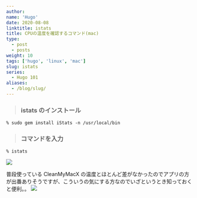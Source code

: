 ```yaml
---
author:
name: 'Hugo'
date: 2020-08-08
linktitle: istats
title: CPUの温度を確認するコマンド(mac)
type:
  - post
  - posts
weight: 10
tags: ['hugo', 'linux', 'mac']
slug: istats
series:
  - Hugo 101
aliases:
  - /blog/slug/
---
```


> ### istats のインストール

```
% sudo gem install iStats -n /usr/local/bin
```

> ### コマンドを入力

```
% istats
```

![](https://lh5.googleusercontent.com/lT1w7-5j3_54n864pt-WbkwreuRUz_u2UVAHeEEQoR-n6-DbnF1GmgnpMfhc976NbBLX7ZGc7KJcp7SjGUNx6e1Wi1SJvBD8V2pxrgmJCLwVB_CKojc=w1280)

普段使っている CleanMyMacX の温度とほとんど差がなかったのでアプリの方が出番ありそうですが、こういうの気にする方なのでいざというとき知っておくと便利。。
![](https://lh5.googleusercontent.com/EqSI8e_YTiAv1cAwJ0PBrykYSNdJYePbSsFv5CKKG4EndzahSS0UhXQN5s9KwBCtTzA0E3AwMGhdyqqLg_WcPtUv7F716MAFAg1wOHMLxdFqtb9NHqJY=w1280)
